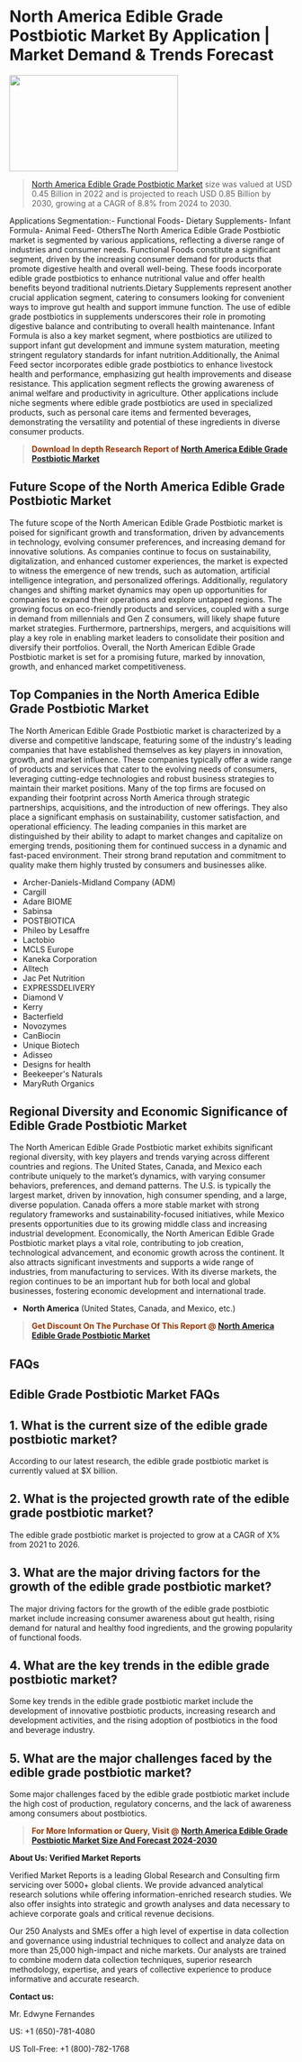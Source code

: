 <p><h1>North America Edible Grade Postbiotic Market By Application | Market Demand & Trends Forecast</h1><p><img class="aligncenter size-medium wp-image-105565" src="https://ffe5etoiles.com/wp-content/uploads/2025/01/MST7-300x171.png" alt="" width="300" height="171" /></p><blockquote><p><a href="https://www.verifiedmarketreports.com/download-sample/?rid=625062&utm_source=Github-NA&utm_medium=362" target="_blank">North America Edible Grade Postbiotic Market</a> size was valued at USD 0.45 Billion in 2022 and is projected to reach USD 0.85 Billion by 2030, growing at a CAGR of 8.8% from 2024 to 2030.</p></blockquote>Applications Segmentation:- Functional Foods- Dietary Supplements- Infant Formula- Animal Feed- OthersThe North America Edible Grade Postbiotic market is segmented by various applications, reflecting a diverse range of industries and consumer needs. Functional Foods constitute a significant segment, driven by the increasing consumer demand for products that promote digestive health and overall well-being. These foods incorporate edible grade postbiotics to enhance nutritional value and offer health benefits beyond traditional nutrients.Dietary Supplements represent another crucial application segment, catering to consumers looking for convenient ways to improve gut health and support immune function. The use of edible grade postbiotics in supplements underscores their role in promoting digestive balance and contributing to overall health maintenance. Infant Formula is also a key market segment, where postbiotics are utilized to support infant gut development and immune system maturation, meeting stringent regulatory standards for infant nutrition.Additionally, the Animal Feed sector incorporates edible grade postbiotics to enhance livestock health and performance, emphasizing gut health improvements and disease resistance. This application segment reflects the growing awareness of animal welfare and productivity in agriculture. Other applications include niche segments where edible grade postbiotics are used in specialized products, such as personal care items and fermented beverages, demonstrating the versatility and potential of these ingredients in diverse consumer products.</p><blockquote><p><span style="color: #993300;"><strong>Download In depth Research Report of <a href="https://www.verifiedmarketreports.com/download-sample/?rid=625062&utm_source=Github-NA&utm_medium=362">North America Edible Grade Postbiotic Market</a></strong></span></p></blockquote><h2>Future Scope of the North America Edible Grade Postbiotic Market</h2><p>The future scope of the North American Edible Grade Postbiotic market is poised for significant growth and transformation, driven by advancements in technology, evolving consumer preferences, and increasing demand for innovative solutions. As companies continue to focus on sustainability, digitalization, and enhanced customer experiences, the market is expected to witness the emergence of new trends, such as automation, artificial intelligence integration, and personalized offerings. Additionally, regulatory changes and shifting market dynamics may open up opportunities for companies to expand their operations and explore untapped regions. The growing focus on eco-friendly products and services, coupled with a surge in demand from millennials and Gen Z consumers, will likely shape future market strategies. Furthermore, partnerships, mergers, and acquisitions will play a key role in enabling market leaders to consolidate their position and diversify their portfolios. Overall, the North American Edible Grade Postbiotic market is set for a promising future, marked by innovation, growth, and enhanced market competitiveness.</p><h2>Top Companies in the North America Edible Grade Postbiotic Market</h2><p>The North American Edible Grade Postbiotic market is characterized by a diverse and competitive landscape, featuring some of the industry's leading companies that have established themselves as key players in innovation, growth, and market influence. These companies typically offer a wide range of products and services that cater to the evolving needs of consumers, leveraging cutting-edge technologies and robust business strategies to maintain their market positions. Many of the top firms are focused on expanding their footprint across North America through strategic partnerships, acquisitions, and the introduction of new offerings. They also place a significant emphasis on sustainability, customer satisfaction, and operational efficiency. The leading companies in this market are distinguished by their ability to adapt to market changes and capitalize on emerging trends, positioning them for continued success in a dynamic and fast-paced environment. Their strong brand reputation and commitment to quality make them highly trusted by consumers and businesses alike.</p><p><ul><li>Archer-Daniels-Midland Company (ADM) </li><li> Cargill </li><li> Adare BIOME </li><li> Sabinsa </li><li> POSTBIOTICA </li><li> Phileo by Lesaffre </li><li> Lactobio </li><li> MCLS Europe </li><li> Kaneka Corporation </li><li> Alltech </li><li> Jac Pet Nutrition </li><li> EXPRESSDELIVERY </li><li> Diamond V </li><li> Kerry </li><li> Bacterfield </li><li> Novozymes </li><li> CanBiocin </li><li> Unique Biotech </li><li> Adisseo </li><li> Designs for health </li><li> Beekeeper's Naturals </li><li> MaryRuth Organics</li></ul></p><h2>Regional Diversity and Economic Significance of Edible Grade Postbiotic Market</h2><p>The North American Edible Grade Postbiotic market exhibits significant regional diversity, with key players and trends varying across different countries and regions. The United States, Canada, and Mexico each contribute uniquely to the market’s dynamics, with varying consumer behaviors, preferences, and demand patterns. The U.S. is typically the largest market, driven by innovation, high consumer spending, and a large, diverse population. Canada offers a more stable market with strong regulatory frameworks and sustainability-focused initiatives, while Mexico presents opportunities due to its growing middle class and increasing industrial development. Economically, the North American Edible Grade Postbiotic market plays a vital role, contributing to job creation, technological advancement, and economic growth across the continent. It also attracts significant investments and supports a wide range of industries, from manufacturing to services. With its diverse markets, the region continues to be an important hub for both local and global businesses, fostering economic development and international trade.</p><ul> <li><strong>North America</strong> (United States, Canada, and Mexico, etc.)</li></ul><blockquote><p><span style="color: #993300;"><strong>Get Discount On The Purchase Of This Report @ <a href="https://www.verifiedmarketreports.com/ask-for-discount/?rid=625062&utm_source=Github-NA&utm_medium=362">North America Edible Grade Postbiotic Market</a></strong></span></p></blockquote><h2>FAQs</h2><p> <h2>Edible Grade Postbiotic Market FAQs</h1> <h2>1. What is the current size of the edible grade postbiotic market?</div><div></h2> <p>According to our latest research, the edible grade postbiotic market is currently valued at $X billion.</p> <h2>2. What is the projected growth rate of the edible grade postbiotic market?</div><div></h2> <p>The edible grade postbiotic market is projected to grow at a CAGR of X% from 2021 to 2026.</p> <h2>3. What are the major driving factors for the growth of the edible grade postbiotic market?</div><div></h2> <p>The major driving factors for the growth of the edible grade postbiotic market include increasing consumer awareness about gut health, rising demand for natural and healthy food ingredients, and the growing popularity of functional foods.</p> <h2>4. What are the key trends in the edible grade postbiotic market?</div><div></h2> <p>Some key trends in the edible grade postbiotic market include the development of innovative postbiotic products, increasing research and development activities, and the rising adoption of postbiotics in the food and beverage industry.</p> <h2>5. What are the major challenges faced by the edible grade postbiotic market?</div><div></h2> <p>Some major challenges faced by the edible grade postbiotic market include the high cost of production, regulatory concerns, and the lack of awareness among consumers about postbiotics.</p> <!-- Continue with 6-20 FAQs and their answers --></body></html></p><blockquote><p><span style="color: #993300;"><strong>For More Information or Query, Visit @ <a href="https://www.verifiedmarketreports.com/product/edible-grade-postbiotic-market/">North America Edible Grade Postbiotic Market Size And Forecast 2024-2030</a></strong></span></p></blockquote><p><strong>About Us: Verified Market Reports</strong></p><p>Verified Market Reports is a leading Global Research and Consulting firm servicing over 5000+ global clients. We provide advanced analytical research solutions while offering information-enriched research studies. We also offer insights into strategic and growth analyses and data necessary to achieve corporate goals and critical revenue decisions.</p><p>Our 250 Analysts and SMEs offer a high level of expertise in data collection and governance using industrial techniques to collect and analyze data on more than 25,000 high-impact and niche markets. Our analysts are trained to combine modern data collection techniques, superior research methodology, expertise, and years of collective experience to produce informative and accurate research.</p><p><strong>Contact us:</strong></p><p>Mr. Edwyne Fernandes</p><p>US: +1 (650)-781-4080</p><p>US Toll-Free: +1 (800)-782-1768</p>
